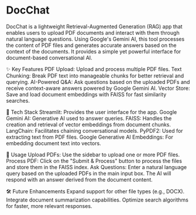 # DocChat
DocChat is a lightweight Retrieval-Augmented Generation (RAG) app that enables users to upload PDF documents and interact with them through natural language questions. Using Google's Gemini AI, this tool processes the content of PDF files and generates accurate answers based on the context of the documents. It provides a simple yet powerful interface for document-based conversational AI.

✨ Key Features
PDF Upload: Upload and process multiple PDF files.
Text Chunking: Break PDF text into manageable chunks for better retrieval and querying.
AI-Powered Q&A: Ask questions based on the uploaded PDFs and receive context-aware answers powered by Google Gemini AI.
Vector Store: Save and load document embeddings with FAISS for fast similarity searches.

🔧 Tech Stack
Streamlit: Provides the user interface for the app.
Google Gemini AI: Generative AI used to answer queries.
FAISS: Handles the creation and retrieval of vector embeddings from document chunks.
LangChain: Facilitates chaining conversational models.
PyPDF2: Used for extracting text from PDF files.
Google Generative AI Embeddings: For embedding document text into vectors.


🚀 Usage
Upload PDFs: Use the sidebar to upload one or more PDF files.
Process PDF: Click on the "Submit & Process" button to process the files and store them in the FAISS index.
Ask Questions: Enter a natural language query based on the uploaded PDFs in the main input box. The AI will respond with an answer derived from the document content.

🛠️ Future Enhancements
Expand support for other file types (e.g., DOCX).
Integrate document summarization capabilities.
Optimize search algorithms for faster, more relevant responses.



